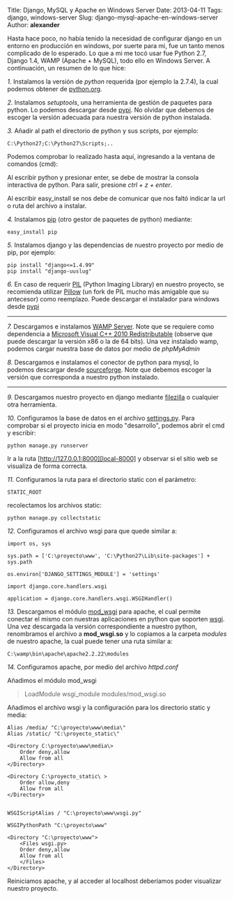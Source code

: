 Title: Django, MySQL y Apache en Windows Server
Date: 2013-04-11
Tags: django, windows-server
Slug: django-mysql-apache-en-windows-server
Author: __alexander__

Hasta hace poco, no había tenido la necesidad de configurar django en un entorno en producción en windows, por suerte para mi, fue un tanto menos complicado de lo esperado. Lo que a mi me tocó usar fue Python 2.7, Django 1.4, WAMP (Apache + MySQL), todo ello en Windows Server. A continuación, un resumen de lo que hice:

*1.* Instalamos la versión de *python* requerida (por ejemplo la 2.7.4), la cual podemos obtener de [python.org][python.org].

*2.* Instalamos *setuptools*, una herramienta de gestión de paquetes para python. Lo podemos descargar desde [pypi][setuptools].
No olvidar que debemos de escoger la versión adecuada para nuestra versión de python instalada.

*3.* Añadir al path el directorio de python y sus scripts, por ejemplo:

    C:\Python27;C:\Python27\Scripts;..

Podemos comprobar lo realizado hasta aquí, ingresando a la ventana de comandos (cmd):

Al escribir python y presionar enter, se debe de mostrar la consola interactiva de python. Para salir, presione *ctrl + z + enter*.

Al escribir easy_install se nos debe de comunicar que nos faltó indicar la url o ruta del archivo a instalar.

*4.* Instalamos [pip][pip] (otro gestor de paquetes de python) mediante:
    
    easy_install pip

*5.* Instalamos django y las dependencias de nuestro proyecto por medio de pip, por ejemplo:

    pip install "django<=1.4.99"
    pip install "django-uuslug"

*6.* En caso de requerir [PIL][PIL] (Python Imaging Library) en nuestro proyecto, se recomienda utilizar [Pillow][pillow] (un fork de PIL mucho más amigable que su antecesor) como reemplazo. Puede descargar el instalador para windows desde [pypi][pypi-pillow] 

- - - 


*7.* Descargamos e instalamos [WAMP Server][wamp]. Note que se requiere como dependencia a [Microsoft Visual C++ 2010 Redistributable][visual-2010] (observe que puede descargar la versión x86 o la de 64 bits). Una vez instalado wamp, podemos cargar nuestra base de datos por medio de *phpMyAdmin*

*8.* Descargamos e instalamos el conector de python para mysql, lo podemos descargar desde [sourceforge][mysql-python].
Note que debemos escoger la versión que corresponda a nuestro python instalado.

- - -

*9.* Descargamos nuestro proyecto en django mediante [filezilla][filezilla] o cualquier otra herramienta.

*10.* Configuramos la base de datos en el archivo [settings.py][settings.py]. Para comprobar si el proyecto inicia en modo "desarrollo", podemos abrir el cmd y escribir:

    python manage.py runserver

Ir a la ruta [http://127.0.0.1:8000][local-8000] y observar si el sitio web se visualiza de forma correcta.

*11.* Configuramos la ruta para el directorio static con el parámetro:

    STATIC_ROOT

recolectamos los archivos static:

    python manage.py collectstatic

*12.* Configuramos el archivo wsgi para que quede similar a:

    import os, sys  
      
    sys.path = ['C:\proyecto\www', 'C:\Python27\Lib\site-packages'] + sys.path
      
    os.environ['DJANGO_SETTINGS_MODULE'] = 'settings'
      
    import django.core.handlers.wsgi

    application = django.core.handlers.wsgi.WSGIHandler()



*13.* Descargamos el módulo [mod_wsgi][mod_wsgi] para apache, el cual permite conectar el mismo con nuestras aplicaciones en python que soporten [wsgi][wsgi].
Una vez descargada la versión correspondiente a nuestro python, renombramos el archivo a **mod_wsgi.so** y lo copiamos a la carpeta *modules* de nuestro apache, la cual puede tener una ruta similar a:

    C:\wamp\bin\apache\apache2.2.22\modules

*14.* Configuramos apache, por medio del archivo *httpd.conf*

Añadimos el módulo mod_wsgi
>    LoadModule wsgi_module modules/mod_wsgi.so

Añadimos el archivo wsgi y la configuración para los directorio static y media:

    Alias /media/ "C:\proyecto\www\media\"
    Alias /static/ "C:\proyecto_static\"

    <Directory C:\proyecto\www\media\>
        Order deny,allow
        Allow from all
    </Directory>

    <Directory C:\proyecto_static\ >
        Order allow,deny
        Allow from all
    </Directory>


    WSGIScriptAlias / "C:\proyecto\www\wsgi.py"

    WSGIPythonPath "C:\proyecto\www"

    <Directory "C:\proyecto\www">
        <Files wsgi.py>
        Order deny,allow
        Allow from all
        </Files>
    </Directory>

Reiniciamos apache, y al acceder al localhost deberíamos poder visualizar nuestro proyecto.


[python.org]: http://python.org/download/
[setuptools]: https://pypi.python.org/pypi/setuptools#downloads
[pip]: https://pypi.python.org/pypi/pip
[PIL]: http://www.pythonware.com/products/pil/
[pillow]: http://python-imaging.github.io/Pillow/
[pypi-pillow]: https://pypi.python.org/pypi/Pillow/2.0.0
[wamp]: http://www.wampserver.com/en/
[visual-2010]: http://www.microsoft.com/download/en/details.aspx?id=13523
[mysql-python]: http://sourceforge.net/projects/mysql-python/
[filezilla]: https://filezilla-project.org/
[settings.py]: https://docs.djangoproject.com/en/dev/topics/settings/
[local-8000]: http://127.0.0.1:8000
[mod_wsgi]: https://code.google.com/p/modwsgi/
[wsgi]: http://wsgi.readthedocs.org/en/latest/what.html
